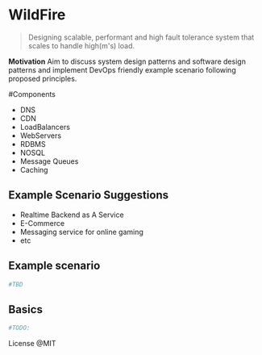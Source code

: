 WildFire
=================
> Designing scalable, performant and high fault tolerance system that scales to handle high(m's) load. 

**Motivation**
Aim to discuss system design patterns and software design patterns and implement DevOps friendly example scenario following proposed principles. 

#Components
 - DNS
 - CDN
 - LoadBalancers
 - WebServers
 - RDBMS
 - NOSQL
 - Message Queues
 - Caching

## Example Scenario Suggestions
- Realtime Backend as A Service
- E-Commerce 
- Messaging service for online gaming
- etc

## Example scenario
```sh
#TBD
```

## Basics

```sh
#TODO:
```



License @MIT